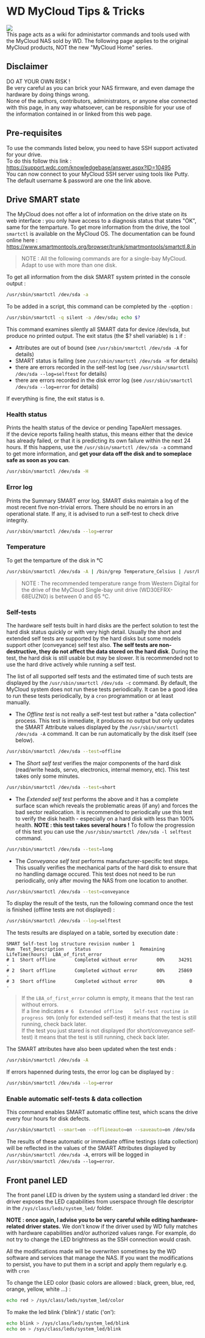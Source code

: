 # WD MyCloud Tips & Tricks
![](http://mycloud.com/images/mycloudos3_desktop.png)  
This page acts as a wiki for administartor commands and tools used with the MyCloud NAS sold by WD. The following page applies to the original MyCloud products, NOT the new "MyCloud Home" series.

## Disclaimer
DO AT YOUR OWN RISK !  
Be very careful as you can brick your NAS firmware, and even damage the hardware by doing things wrong.  
None of the authors, contributors, administrators, or anyone else connected with this page, in any way whatsoever, can be responsible for your use of the information contained in or linked from this web page.

## Pre-requisites
To use the commands listed below, you need to have SSH support activated for your drive.  
To do this follow this link : https://support.wdc.com/knowledgebase/answer.aspx?ID=10495  
You can now connect to your MyCloud SSH server using tools like Putty. The default username & password are one the link above.

## Drive SMART state
The MyCloud does not offer a lot of information on the drive state on its web interface : you only have access to a diagnosis status that states "OK", same for the temparture. To get more information from the drive, the tool `smartctl` is available on the MyCloud OS. The documentation can be found online here : https://www.smartmontools.org/browser/trunk/smartmontools/smartctl.8.in
> NOTE : All the following commands are for a single-bay MyCloud. Adapt to use with more than one disk.

To get all information from the disk SMART system printed in the console output :
```bash
/usr/sbin/smartctl /dev/sda -a
```

To be added in a script, this command can be completed by the `-q`option :
```bash
/usr/sbin/smartctl -q silent -a /dev/sda; echo $?
```
This command examines silently all SMART data for device /dev/sda, but produce no printed output. The exit status (the $? shell variable) is `1` if :
* Attributes are out of bound (see `/usr/sbin/smartctl /dev/sda -A` for details)
* SMART status is failing (see `/usr/sbin/smartctl /dev/sda -H` for details)
* there are errors recorded in the self-test log (see `/usr/sbin/smartctl /dev/sda --log=selftest` for details)
* there are errors recorded in the disk error log (see `/usr/sbin/smartctl /dev/sda --log=error` for details)  

If everything is fine, the exit status is `0`.

### Health status
Prints the health status of the device or pending TapeAlert messages.  
If the device reports failing health status, this means either that the device has already failed, or that it is predicting its own failure within the next 24 hours. If this happens, use the `/usr/sbin/smartctl /dev/sda -a` command to get more information, and **get your data off the disk and to someplace safe as soon as you can**. 
```bash
/usr/sbin/smartctl /dev/sda -H
```

### Error log
Prints the Summary SMART error log. SMART disks maintain a log of the most recent five non-trivial errors. There should be no errors in an operational state. If any, it is advised to run a self-test to check drive integrity.
```bash
/usr/sbin/smartctl /dev/sda --log=error
```

### Temperature
To get the temparture of the disk in °C
```bash
/usr/sbin/smartctl /dev/sda -A | /bin/grep Temperature_Celsius | /usr/bin/awk '{print $10}'
```
> NOTE : The recommended temperature range from Western Digital for the drive of the MyCloud Single-bay unit drive (WD30EFRX-68EUZN0) is between 0 and 65 °C.

### Self-tests
The hardware self tests built in hard disks are the perfect solution to test the hard disk status quickly or with very high detail. Usually the short and extended self tests are supported by the hard disks but some models support other (conveyance) self test also. **The self tests are non-destructive, they do not affect the data stored on the hard disk**. During the test, the hard disk is still usable but may be slower. It is recommended not to use the hard drive actively while running a self test.

The list of all supported self tests and the estimated time of such tests are displayed by the `/usr/sbin/smartctl /dev/sda -c` command. By default, the MyCloud system does not run these tests periodically. It can be a good idea to run these tests periodically, by a `cron` programmation or at least manually.

* The _Offline test_ is not really a self-test test but rather a "data collection" process. This test is immediate, it produces no output but only updates the SMART Attribute values displayed by the `/usr/sbin/smartctl /dev/sda -A` command. It can be run automatically by the disk itself (see below).
```bash
/usr/sbin/smartctl /dev/sda --test=offline
```

* The _Short self test_ verifies the major components of the hard disk (read/write heads, servo, electronics, internal memory, etc). This test takes only some minutes.
```bash
/usr/sbin/smartctl /dev/sda --test=short
```

* The _Extended self test_ performs the above and it has a complete surface scan which reveals the problematic areas (if any) and forces the bad sector reallocation. It is recommended to periodically use this test to verify the disk health - especially on a hard disk with less than 100% health. **NOTE : this test takes several hours !** To follow the progression of this test you can use the `/usr/sbin/smartctl /dev/sda -l selftest` command.
```bash
/usr/sbin/smartctl /dev/sda --test=long
```

* The _Conveyance self test_ performs manufacturer-specific test steps. This usually verifies the mechanical parts of the hard disk to ensure that no handling damage occured. This test does not need to be run periodically, only after moving the NAS from one location to another.
```bash
/usr/sbin/smartctl /dev/sda --test=conveyance
```

To display the result of the tests, run the following command once the test is finished (offline tests are not displayed) :
```bash
/usr/sbin/smartctl /dev/sda --log=selftest
```
The tests results are displayed on a table, sorted by execution date :
```
SMART Self-test log structure revision number 1
Num  Test_Description    Status                  Remaining  LifeTime(hours)  LBA_of_first_error
# 1  Short offline       Completed without error       00%     34291         -
# 2  Short offline       Completed without error       00%     25869         -
# 3  Short offline       Completed without error       00%         0         -
```
> If the `LBA_of_first_error` column is empty, it means that the test ran without errors.  
> If a line indicates `# 6  Extended offline    Self-test routine in progress 90%` (only for extended self-test) it means that the test is still running, check back later.  
> If the test you just stared is not displayed (for short/conveyance self-test) it means that the test is still running, check back later.

The SMART attributes have also been updated when the test ends : 
```bash
/usr/sbin/smartctl /dev/sda -A
```

If errors hapenned during tests, the error log can be displayed by :
```bash
/usr/sbin/smartctl /dev/sda --log=error
```

### Enable automatic self-tests & data collection
This command enables SMART automatic offline test, which scans the drive every four hours for disk defects.
```bash
/usr/sbin/smartctl --smart=on --offlineauto=on --saveauto=on /dev/sda 
```
The results of these automatic or immediate offline testings (data collection) will be reflected in the values of the SMART Attributes displayed by `/usr/sbin/smartctl /dev/sda -A`, errors will be logged in `/usr/sbin/smartctl /dev/sda --log=error`.
 
## Front panel LED
The front panel LED is driven by the system using a standard led driver : the driver exposes the LED capabilities from userspace through file descriptor in the `/sys/class/leds/system_led/` folder.  

**NOTE : once again, I advise you to be very careful while editing hardware-related driver states.** We don't know if the driver used by WD fully matches with hardware capabilities and/or authorized values range. For example, do not try to change the LED brightness as the SSH connection would crash.  

All the modifications made will be overwriten sometimes by the WD software and services that manage the NAS. If you want the modifications to persist, you have to put them in a script and apply them regularly e.g. with `cron`

To change the LED color (basic colors are allowed : black, green, blue, red, orange, yellow, white ...) :
```bash
echo red > /sys/class/leds/system_led/color
```

To make the led blink ('blink') / static ('on'):
```bash
echo blink > /sys/class/leds/system_led/blink
echo on > /sys/class/leds/system_led/blink
```

